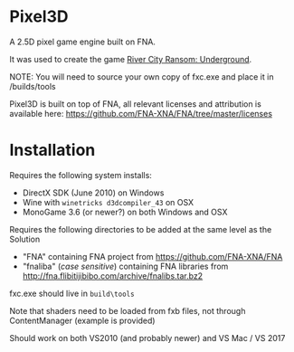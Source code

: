 Pixel3D
=======

A 2.5D pixel game engine built on FNA.

It was used to create the game [River City Ransom: Underground](https://store.steampowered.com/app/422810/River_City_Ransom_Underground/).

NOTE: You will need to source your own copy of fxc.exe and place it in /builds/tools

Pixel3D is built on top of FNA, all relevant licenses and attribution is available here:
https://github.com/FNA-XNA/FNA/tree/master/licenses

Installation
============

Requires the following system installs:
- DirectX SDK (June 2010) on Windows
- Wine with `winetricks d3dcompiler_43` on OSX
- MonoGame 3.6 (or newer?) on both Windows and OSX

Requires the following directories to be added at the same level as the Solution
- "FNA" containing FNA project from https://github.com/FNA-XNA/FNA
- "fnaliba" (_case sensitive_) containing FNA libraries from http://fna.flibitijibibo.com/archive/fnalibs.tar.bz2

fxc.exe should live in `build\tools`

Note that shaders need to be loaded from fxb files, not through ContentManager (example is provided)

Should work on both VS2010 (and probably newer) and VS Mac / VS 2017
